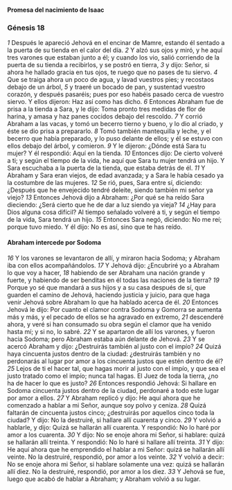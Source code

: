 #### Promesa del nacimiento de Isaac

### Génesis 18

_1_ Después le apareció Jehová en el encinar de Mamre, estando él sentado a la puerta de su tienda en el calor del día. 
_2_ Y alzó sus ojos y miró, y he aquí tres varones que estaban junto a él; y cuando los vio, salió corriendo de la puerta de su tienda a recibirlos, y se postró en tierra, 
_3_ y dijo: Señor, si ahora he hallado gracia en tus ojos, te ruego que no pases de tu siervo. 
_4_ Que se traiga ahora un poco de agua, y lavad vuestros pies; y recostaos debajo de un árbol, 
_5_ y traeré un bocado de pan, y sustentad vuestro corazón, y después pasaréis; pues por eso habéis pasado cerca de vuestro siervo. Y ellos dijeron: Haz así como has dicho. 
_6_ Entonces Abraham fue de prisa a la tienda a Sara, y le dijo: Toma pronto tres medidas de flor de harina, y amasa y haz panes cocidos debajo del rescoldo. 
_7_ Y corrió Abraham a las vacas, y tomó un becerro tierno y bueno, y lo dio al criado, y éste se dio prisa a prepararlo. 
_8_ Tomó también mantequilla y leche, y el becerro que había preparado, y lo puso delante de ellos; y él se estuvo con ellos debajo del árbol, y comieron. 
_9_ Y le dijeron: ¿Dónde está Sara tu mujer? Y él respondió: Aquí en la tienda. 
_10_ Entonces dijo: De cierto volveré a ti; y según el tiempo de la vida, he aquí que Sara tu mujer tendrá un hijo. Y Sara escuchaba a la puerta de la tienda, que estaba detrás de él. 
_11_ Y Abraham y Sara eran viejos, de edad avanzada; y a Sara le había cesado ya la costumbre de las mujeres. 
_12_ Se rió, pues, Sara entre sí, diciendo: ¿Después que he envejecido tendré deleite, siendo también mi señor ya viejo? 
_13_ Entonces Jehová dijo a Abraham: ¿Por qué se ha reído Sara dieciendo: ¿Será cierto que he de dar a luz siendo ya vieja? 
_14_ ¿Hay para Dios alguna cosa difícil? Al tiempo señalado volveré a ti, y según el tiempo de la vida, Sara tendrá un hijo. 
_15_ Entonces Sara negó, diciendo: No me reí; porque tuvo miedo. Y él dijo: No es así, sino que te has reído. 

#### Abraham intercede por Sodoma

_16_ Y los varones se levantaron de allí, y miraron hacia Sodoma; y Abraham iba con ellos acompañándolos. 
_17_ Y Jehová dijo: ¿Encubriré yo a Abraham lo que voy a hacer, 
_18_ habiendo de ser Abraham una nación grande y fuerte, y habiendo de ser benditas en él todas las naciones de la tierra? 
_19_ Porque yo sé que mandará a sus hijos y a su casa después de sí, que guarden el camino de Jehová, haciendo justicia y juicio, para que haga venir Jehová sobre Abraham lo que ha hablado acerca de él. 
_20_ Entonces Jehová le dijo: Por cuanto el clamor contra Sodoma y Gomorra se aumenta más y más, y el pecado de ellos se ha agravado en extremo, 
_21_ descenderé ahora, y veré si han consumado su obra según el clamor que ha venido hasta mí; y si no, lo sabré. 
_22_ Y se apartaron de allí los varones, y fueron hacia Sodoma; pero Abraham estaba aún delante de Jehová. 
_23_ Y se acercó Abraham y dijo: ¿Destruirás también al justo con el impío? 
_24_ Quizá haya cincuenta justos dentro de la ciudad: ¿destruirás también y no perdonarás al lugar por amor a los cincuenta justos que estén dentro de él? 
_25_ Lejos de ti el hacer tal, que hagas morir al justo con el impío, y que sea el justo tratado como el impío; nunca tal hagas. El Juez de toda la tierra, ¿no ha de hacer lo que es justo? 
_26_ Entonces respondió Jehová: Si hallare en Sodoma cincuenta justos dentro de la ciudad, perdonaré a todo este lugar por amor a ellos. 
_27_ Y Abraham replicó y dijo: He aquí ahora que he comenzado a hablar a mi Señor, aunque soy polvo y ceniza. 
_28_ Quizá faltarán de cincuenta justos cinco; ¿destruirás por aquellos cinco toda la ciudad? Y dijo: No la destruiré, si hallare allí cuarenta y cinco. 
_29_ Y volvió a hablarle, y dijo: Quizá se hallarán allí cuarenta. Y respondió: No lo haré por amor a los cuarenta. 
_30_ Y dijo: No se enoje ahora mi Señor, si hablare: quizá se hallarán allí treinta. Y respondió: No lo haré si hallare allí treinta. 
_31_ Y dijo: He aquí ahora que he emprendido el hablar a mi Señor: quizá se hallarán allí veinte. No la destruiré, respondió, por amor a los veinte. 
_32_ Y volvió a decir: No se enoje ahora mi Señor, si hablare solamente una vez: quizá se hallarán allí diez. No la destruiré, respondió, por amor a los diez. 
_33_ Y Jehová se fue, luego que acabó de hablar a Abraham; y Abraham volvió a su lugar. 


